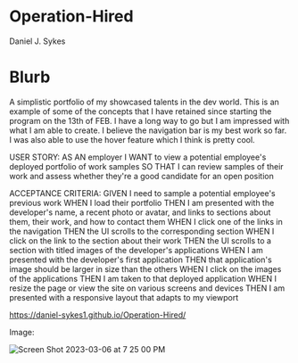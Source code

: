 # Operation-Hired


Daniel J. Sykes

# Blurb
A simplistic portfolio of my showcased talents in the dev world.
This is an example of some of the concepts that I have retained since starting the program on the 13th of FEB. 
I have a long way to go but I am impressed with what I am able to create. 
I believe the navigation bar is my best work so far. 
I was also able to use the hover feature which I think is pretty cool. 

USER STORY:
AS AN employer
I WANT to view a potential employee's deployed portfolio of work samples
SO THAT I can review samples of their work and assess whether they're a good candidate for an open position


ACCEPTANCE CRITERIA:
GIVEN I need to sample a potential employee's previous work
WHEN I load their portfolio
THEN I am presented with the developer's name, a recent photo or avatar, and links to sections about them, their work, and how to contact them
WHEN I click one of the links in the navigation
THEN the UI scrolls to the corresponding section
WHEN I click on the link to the section about their work
THEN the UI scrolls to a section with titled images of the developer's applications
WHEN I am presented with the developer's first application
THEN that application's image should be larger in size than the others
WHEN I click on the images of the applications
THEN I am taken to that deployed application
WHEN I resize the page or view the site on various screens and devices
THEN I am presented with a responsive layout that adapts to my viewport

https://daniel-sykes1.github.io/Operation-Hired/

Image:

![Screen Shot 2023-03-06 at 7 25 00 PM](https://user-images.githubusercontent.com/124204327/223314861-a2774552-4441-4617-b2fb-af9ddf918c12.png)